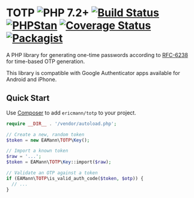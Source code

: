 # TOTP ![PHP 7.2+][php-image] [![Build Status][build-image]][build-url] [![PHPStan][phpstan-image]][phpstan-url] [![Coverage Status][coveralls-image]][coveralls-url] [![Packagist][packagist-image]][packagist-url]

A PHP library for generating one-time passwords according to [RFC-6238](http://tools.ietf.org/html/rfc6238) for time-based OTP generation.

This library is compatible with Google Authenticator apps available for Android and iPhone.

## Quick Start

Use [Composer](https://getcomposer.org/) to add `ericmann/totp` to your project.

```php
require __DIR__ . '/vendor/autoload.php';

// Create a new, random token
$token = new EAMann\TOTP\Key();

// Import a known token
$raw = '...';
$token = EAMann\TOTP\Key::import($raw);

// Validate an OTP against a token
if (EAMann\TOTP\is_valid_auth_code($token, $otp)) {
  // ...
}
```


[php-image]: https://img.shields.io/badge/php-7.2%2B-green.svg
[packagist-image]: https://img.shields.io/packagist/dt/ericmann/totp.svg
[packagist-url]: https://packagist.org/packages/ericmann/totp
[phpstan-image]: https://github.com/ericmann/totp/actions/workflows/analysis.yml/badge.svg
[phpstan-url]: https://github.com/ericmann/totp/actions/workflows/analysis.yml
[build-image]: https://github.com/ericmann/totp/actions/workflows/build.yml/badge.svg
[build-url]: https://github.com/ericmann/totp/actions/workflows/build.yml
[coveralls-image]: https://coveralls.io/repos/github/ericmann/totp/badge.svg?branch=master
[coveralls-url]: https://coveralls.io/github/ericmann/totp?branch=master
